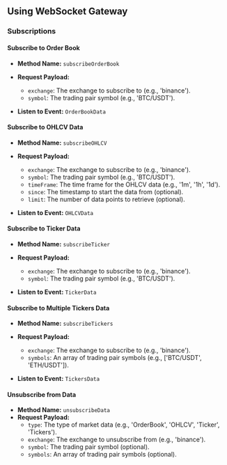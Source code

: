 
## Using WebSocket Gateway

### Subscriptions

#### Subscribe to Order Book

- **Method Name:** `subscribeOrderBook`
- **Request Payload:**
    - `exchange`: The exchange to subscribe to (e.g., 'binance').
    - `symbol`: The trading pair symbol (e.g., 'BTC/USDT').

- **Listen to Event:** `OrderBookData`

#### Subscribe to OHLCV Data

- **Method Name:** `subscribeOHLCV`
- **Request Payload:**
    - `exchange`: The exchange to subscribe to (e.g., 'binance').
    - `symbol`: The trading pair symbol (e.g., 'BTC/USDT').
    - `timeFrame`: The time frame for the OHLCV data (e.g., '1m', '1h', '1d').
    - `since`: The timestamp to start the data from (optional).
    - `limit`: The number of data points to retrieve (optional).

- **Listen to Event:** `OHLCVData`

#### Subscribe to Ticker Data

- **Method Name:** `subscribeTicker`
- **Request Payload:**
    - `exchange`: The exchange to subscribe to (e.g., 'binance').
    - `symbol`: The trading pair symbol (e.g., 'BTC/USDT').

- **Listen to Event:** `TickerData`

#### Subscribe to Multiple Tickers Data

- **Method Name:** `subscribeTickers`
- **Request Payload:**
    - `exchange`: The exchange to subscribe to (e.g., 'binance').
    - `symbols`: An array of trading pair symbols (e.g., ['BTC/USDT', 'ETH/USDT']).

- **Listen to Event:** `TickersData`

#### Unsubscribe from Data

- **Method Name:** `unsubscribeData`
- **Request Payload:**
    - `type`: The type of market data (e.g., 'OrderBook', 'OHLCV', 'Ticker', 'Tickers').
    - `exchange`: The exchange to unsubscribe from (e.g., 'binance').
    - `symbol`: The trading pair symbol (optional).
    - `symbols`: An array of trading pair symbols (optional).

